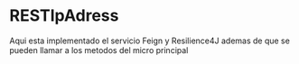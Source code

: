 # RESTIpAdress

Aqui esta implementado el servicio Feign y Resilience4J ademas de que se pueden llamar a los metodos del micro principal 
